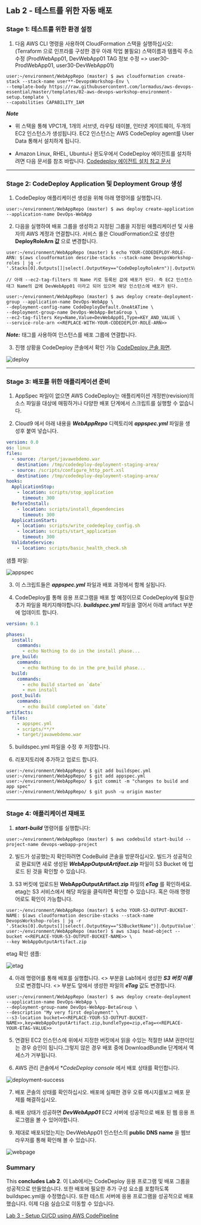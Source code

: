 
## Lab 2 - 테스트를 위한 자동 배포

### Stage 1: 테스트를 위한 환경 설정

1. 다음 AWS CLI 명령을 사용하여 CloudFormation 스택을 실행하십시오:   (Terraform 으로 인프라를 구성한 경우 아래 작업 불필요)
   스택이름과 템플릭 주소 수정  (ProdWebApp01, DevWebApp01 TAG 정보 수정 => user30-ProdWebApp01, user30-DevWebApp01)

```console
user:~/environment/WebAppRepo (master) $ aws cloudformation create-stack --stack-name user**-DevopsWorkshop-Env \
--template-body https://raw.githubusercontent.com/lormadus/aws-devops-essential/master/templates/02-aws-devops-workshop-environment-setup.template \
--capabilities CAPABILITY_IAM
```

**_Note_**
  - 위 스택을 통해 VPC1개, 1개의 서브넷, 라우팅 테이블, 인터넷 게이트웨이, 두개의 EC2 인스턴스가 생성됩니다. EC2 인스턴스는 AWS CodeDeploy agent를 User Data 통해서 설치하게 됩니다.

  - Amazon Linux, RHEL, Ubuntu나 윈도우에서 CodeDeploy 에이전트를 설치하려면 다음 문서를 참조 바랍니다. 
  [Codedeploy 에이전트 설치 참고 문서](http://docs.aws.amazon.com/codedeploy/latest/userguide/codedeploy-agent-operations-install.html) 
 
***

### Stage 2: CodeDeploy Application 및 Deployment Group 생성

1. CodeDeploy 애플리케이션 생성을 위해 아래 명령어를 실행합니다.

```console
user:~/environment/WebAppRepo (master) $ aws deploy create-application --application-name DevOps-WebApp
```

2. 다음을 실행하여 배포 그룹을 생성하고 지정된 그룹을 지정된 애플리케이션 및 사용자의 AWS 계정과 연결합니다. 서비스 롤은 CloudFormation으로 생성한 **DeployRoleArn 값** 으로 변경합니다.

```console
user:~/environment/WebAppRepo (master) $ echo YOUR-CODEDEPLOY-ROLE-ARN: $(aws cloudformation describe-stacks --stack-name DevopsWorkshop-roles | jq -r '.Stacks[0].Outputs[]|select(.OutputKey=="CodeDeployRoleArn")|.OutputValue')

// 아래 --ec2-tag-filters 의 Name 키로 등록된 값에 배포가 된다. 즉 EC2 인스턴스 태그 Name의 값에 DevWebApp01 이라고 되어 있으며 해당 인스턴스에 배포가 된다.

user:~/environment/WebAppRepo (master) $ aws deploy create-deployment-group --application-name DevOps-WebApp \
--deployment-config-name CodeDeployDefault.OneAtATime \
--deployment-group-name DevOps-WebApp-BetaGroup \
--ec2-tag-filters Key=Name,Value=DevWebApp01,Type=KEY_AND_VALUE \
--service-role-arn <<REPLACE-WITH-YOUR-CODEDEPLOY-ROLE-ARN>>
```

**_Note:_** 태그를 사용하여 인스턴스를 배포 그룹에 연결합니다.

3. 진행 상황을 CodeDeploy 콘솔에서 확인 가능 [CodeDeploy 콘솔 화면](https://console.aws.amazon.com/codedeploy/home).

![deploy](./img/Lab2-CodeDeploy-Success.png)

***

### Stage 3: 배포를 위한 애플리케이션 준비

1. AppSpec 파일이 없으면 AWS CodeDeploy는 애플리케이션 개정판(revision)의 소스 파일을 대상에 매핑하거나 다양한 배포 단계에서 스크립트를 실행할 수 없습니다.

2. Cloud9 에서 아래 내용을 **_WebAppRepo_** 디렉토리에 **_appspec.yml_** 파일을 생성후 붙여 넣습니다. 

```yml
version: 0.0
os: linux
files:
  - source: /target/javawebdemo.war
    destination: /tmp/codedeploy-deployment-staging-area/
  - source: /scripts/configure_http_port.xsl
    destination: /tmp/codedeploy-deployment-staging-area/
hooks:
  ApplicationStop:
    - location: scripts/stop_application
      timeout: 300
  BeforeInstall:
    - location: scripts/install_dependencies
      timeout: 300
  ApplicationStart:
    - location: scripts/write_codedeploy_config.sh
    - location: scripts/start_application
      timeout: 300
  ValidateService:
    - location: scripts/basic_health_check.sh

```

샘플 파일:

![appspec](./img/app-spec.png)

3. 이 스크립트들은 **_appspec.yml_** 파일과 배포 과정에서 함께 실됩니다.

4. CodeDeploy를 통해 응용 프로그램을 배포 할 예정이므로 CodeDeploy에 필요한 추가 파일을 패키지해야합니다.
 **_buildspec.yml_** 파일을 열어서 아래 artifact 부분에 업데이트 합니다.

```yml
version: 0.1

phases:
  install:
    commands:
      - echo Nothing to do in the install phase...
  pre_build:
    commands:
      - echo Nothing to do in the pre_build phase...
  build:
    commands:
      - echo Build started on `date`
      - mvn install
  post_build:
    commands:
      - echo Build completed on `date`
artifacts:
  files:
    - appspec.yml
    - scripts/**/*
    - target/javawebdemo.war

```

5. buildspec.yml 파일을 수정 후 저장합니다.

6. 리포지토리에 추가하고 업로드 합니다.

```console
user:~/environment/WebAppRepo/ $ git add buildspec.yml
user:~/environment/WebAppRepo/ $ git add appspec.yml
user:~/environment/WebAppRepo/ $ git commit -m "changes to build and app spec"
user:~/environment/WebAppRepo/ $ git push -u origin master

```

***

### Stage 4: 애플리케이션 재배포

1. **_start-build_** 명령어를 실행합니다:

```console
user:~/environment/WebAppRepo (master) $ aws codebuild start-build --project-name devops-webapp-project
```

2. 빌드가 성공했는지 확인하려면 CodeBuild 콘솔을 방문하십시오. 빌드가 성공적으로 완료되면 새로 생성된 **_WebAppOutputArtifact.zip_** 파일이 S3 Bucket 에 업로드 된 것을 확인할 수 있습니다.

3. S3 버킷에 업로드된 **WebAppOutputArtifact.zip** 파일의 **_eTag_** 를 확인하세요. etag는 S3 서비스에서 해당 파일을 클릭하면 확인할 수 있습니다. 혹은 아래 명령어로도 확인이 가능합니다.

```console
user:~/environment/WebAppRepo (master) $ echo YOUR-S3-OUTPUT-BUCKET-NAME: $(aws cloudformation describe-stacks --stack-name DevopsWorkshop-roles | jq -r '.Stacks[0].Outputs[]|select(.OutputKey=="S3BucketName")|.OutputValue')
user:~/environment/WebAppRepo (master) $ aws s3api head-object --bucket <<REPLACE-YOUR-S3-OUTPUT-BUCKET-NAME>> \
--key WebAppOutputArtifact.zip

```

etag 확인 샘플:

![etag](./img/etag.png)

4. 아래 명령어를 통해 배포를 실행합니다. <<REPLACE-YOUR-S3-OUTPUT-BUCKET-NAME>> 부분을 Lab1에서 생성한 **_S3 버킷 이름_** 으로 변경합니다.  <<REPLACE-YOUR-ETAG-VALUE>> 부분도 앞에서 생성한 파일의 **_eTag_** 값도 변경합니다.

```console
user:~/environment/WebAppRepo (master) $ aws deploy create-deployment --application-name DevOps-WebApp \
--deployment-group-name DevOps-WebApp-BetaGroup \
--description "My very first deployment" \
--s3-location bucket=<<REPLACE-YOUR-S3-OUTPUT-BUCKET-NAME>>,key=WebAppOutputArtifact.zip,bundleType=zip,eTag=<<REPLACE-YOUR-ETAG-VALUE>>
```

5. 연결된 EC2 인스턴스에 위에서 지정한 버킷에서 읽을 수있는 적절한 IAM 권한이있는 경우 승인이 됩니다.그렇지 않은 경우 배포 중에 DownloadBundle 단계에서 액세스가 거부됩니다.

6. AWS 관리 콘솔에서 **CodeDeploy console* 에서 배포 상태를 확인합니다.

![deployment-success](./img/Lab2-CodeDeploy-deploymentSuccess.png)

7. 배포 콘솔의 상태를 확인하십시오. 배포에 실패한 경우 오류 메시지를보고 배포 문제를 해결하십시오.

8. 배포 상태가 성공하면  **_DevWebApp01_** EC2 서버에 성공적으로 배포 된 웹 응용 프로그램을 볼 수 있어야합니다.

9. 제대로 배포되었는지는 DevWebApp01 인스턴스의 **public DNS name** 을 웹브라우저를 통해 확인해 볼 수 있습니다.

![webpage](./img/webpage-success.png)

### Summary

This **concludes Lab 2**.  이 Lab에서는 CodeDeploy 응용 프로그램 및 배포 그룹을 성공적으로 만들었습니다. 또한 배포에 필요한 추가 구성 요소를 포함하도록 buildspec.yml을 수정했습니다. 또한 테스트 서버에 응용 프로그램을 성공적으로 배포했습니다. 이제 다음 실습으로 이동할 수 있습니다.

[Lab 3 - Setup CI/CD using AWS CodePipeline](3_Lab3.md)
